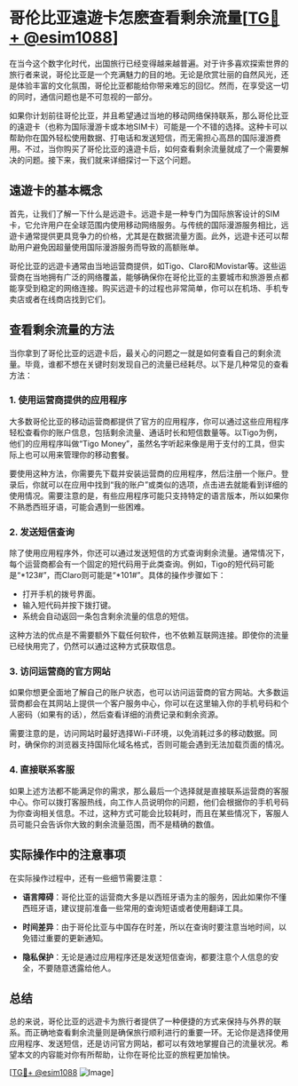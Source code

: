 # 哥伦比亚遠遊卡怎麽查看剩余流量[[TG💪+ @esim1088](https://t.me/s/esim1088)]

在当今这个数字化时代，出国旅行已经变得越来越普遍。对于许多喜欢探索世界的旅行者来说，哥伦比亚是一个充满魅力的目的地。无论是欣赏壮丽的自然风光，还是体验丰富的文化氛围，哥伦比亚都能给你带来难忘的回忆。然而，在享受这一切的同时，通信问题也是不可忽视的一部分。

如果你计划前往哥伦比亚，并且希望通过当地的移动网络保持联系，那么哥伦比亚的遠遊卡（也称为国际漫游卡或本地SIM卡）可能是一个不错的选择。这种卡可以帮助你在国外轻松使用数据、打电话和发送短信，而无需担心高昂的国际漫游费用。不过，当你购买了哥伦比亚的遠遊卡后，如何查看剩余流量就成了一个需要解决的问题。接下来，我们就来详细探讨一下这个问题。

## 遠遊卡的基本概念

首先，让我们了解一下什么是远遊卡。远遊卡是一种专门为国际旅客设计的SIM卡，它允许用户在全球范围内使用移动网络服务。与传统的国际漫游服务相比，远遊卡通常提供更具竞争力的价格，尤其是在数据流量方面。此外，远遊卡还可以帮助用户避免因超量使用国际漫游服务而导致的高额账单。

哥伦比亚的远遊卡通常由当地运营商提供，如Tigo、Claro和Movistar等。这些运营商在当地拥有广泛的网络覆盖，能够确保你在哥伦比亚的主要城市和旅游景点都能享受到稳定的网络连接。购买远遊卡的过程也非常简单，你可以在机场、手机专卖店或者在线商店找到它们。

## 查看剩余流量的方法

当你拿到了哥伦比亚的远遊卡后，最关心的问题之一就是如何查看自己的剩余流量。毕竟，谁都不想在关键时刻发现自己的流量已经耗尽。以下是几种常见的查看方法：

### 1. 使用运营商提供的应用程序

大多数哥伦比亚的移动运营商都提供了官方的应用程序，你可以通过这些应用程序轻松查看你的账户信息，包括剩余流量、通话时长和短信数量等。以Tigo为例，他们的应用程序叫做“Tigo Money”，虽然名字听起来像是用于支付的工具，但实际上也可以用来管理你的移动套餐。

要使用这种方法，你需要先下载并安装运营商的应用程序，然后注册一个账户。登录后，你就可以在应用中找到“我的账户”或类似的选项，点击进去就能看到详细的使用情况。需要注意的是，有些应用程序可能只支持特定的语言版本，所以如果你不熟悉西班牙语，可能会遇到一些困难。

### 2. 发送短信查询

除了使用应用程序外，你还可以通过发送短信的方式查询剩余流量。通常情况下，每个运营商都会有一个固定的短代码用于此类查询。例如，Tigo的短代码可能是“*123#”，而Claro则可能是“*101#”。具体的操作步骤如下：

- 打开手机的拨号界面。
- 输入短代码并按下拨打键。
- 系统会自动返回一条包含剩余流量的信息的短信。

这种方法的优点是不需要额外下载任何软件，也不依赖互联网连接。即使你的流量已经快用完了，仍然可以通过这种方式获取信息。

### 3. 访问运营商的官方网站

如果你想更全面地了解自己的账户状态，也可以访问运营商的官方网站。大多数运营商都会在其网站上提供一个客户服务中心，你可以在这里输入你的手机号码和个人密码（如果有的话），然后查看详细的消费记录和剩余资源。

需要注意的是，访问网站时最好选择Wi-Fi环境，以免消耗过多的移动数据。同时，确保你的浏览器支持国际化域名格式，否则可能会遇到无法加载页面的情况。

### 4. 直接联系客服

如果上述方法都不能满足你的需求，那么最后一个选择就是直接联系运营商的客服中心。你可以拨打客服热线，向工作人员说明你的问题，他们会根据你的手机号码为你查询相关信息。不过，这种方式可能会比较耗时，而且在某些情况下，客服人员可能只会告诉你大致的剩余流量范围，而不是精确的数值。

## 实际操作中的注意事项

在实际操作过程中，还有一些细节需要注意：

- **语言障碍**：哥伦比亚的运营商大多是以西班牙语为主的服务，因此如果你不懂西班牙语，建议提前准备一些常用的查询短语或者使用翻译工具。
  
- **时间差异**：由于哥伦比亚与中国存在时差，所以在查询时要注意当地时间，以免错过重要的更新通知。

- **隐私保护**：无论是通过应用程序还是发送短信查询，都要注意个人信息的安全，不要随意透露给他人。

## 总结

总的来说，哥伦比亚的远遊卡为旅行者提供了一种便捷的方式来保持与外界的联系。而正确地查看剩余流量则是确保旅行顺利进行的重要一环。无论你是选择使用应用程序、发送短信，还是访问官方网站，都可以有效地掌握自己的流量状况。希望本文的内容能对你有所帮助，让你在哥伦比亚的旅程更加愉快。

[[TG💪+ @esim1088](https://t.me/s/esim1088) ![Image](https://i.postimg.cc/4NQfJmqS/Snipaste-2025-05-13-00-14-12.png)]
